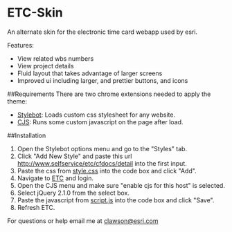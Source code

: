 # ETC-Skin

An alternate skin for the electronic time card webapp used by esri.

Features:
- View related wbs numbers
- View project details
- Fluid layout that takes advantage of larger screens
- Improved ui including larger, and prettier buttons, and icons

##Requirements
There are two chrome extensions needed to apply the theme:
- [Stylebot](https://chrome.google.com/webstore/detail/stylebot/oiaejidbmkiecgbjeifoejpgmdaleoha?hl=en): Loads custom css stylesheet for any website.
- [CJS](https://chrome.google.com/webstore/detail/custom-javascript-for-web/poakhlngfciodnhlhhgnaaelnpjljija?hl=en): Runs some custom javascript on the page after load.

##Installation
1. Open the Stylebot options menu and go to the "Styles" tab.
2. Click "Add New Style" and paste this url http://www.selfservice/etc/cfdocs/detail into the first input.
3. Paste the css from [style.css](style.css) into the code box and click "Add".
4. Navigate to [ETC](http://www.selfservice/etc/cfdocs/detail) and login.
5. Open the CJS menu and make sure "enable cjs for this host" is selected.
6. Select jQuery 2.1.0 from the select box.
7. Paste the javascript from [script.js](script.js) into the code box and click "Save".
8. Refresh ETC.

For questions or help email me at clawson@esri.com
